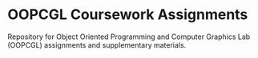 # OOPCGL Coursework Assignments

Repository for Object Oriented Programming and Computer Graphics Lab (OOPCGL) assignments and supplementary materials.
